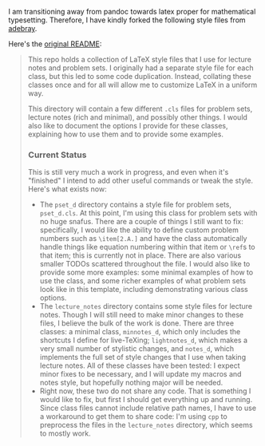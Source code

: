 I am transitioning away from pandoc towards latex proper for mathematical typesetting. Therefore, I have kindly forked the following style files from [adebray](https://web.ma.utexas.edu/users/a.debray/).

Here's the [original README](https://github.com/adebray/latex_style_files):

> This repo holds a collection of LaTeX style files that I use for lecture notes and problem sets. I originally had
> a separate style file for each class, but this led to some code duplication. Instead, collating these classes once
> and for all will allow me to customize LaTeX in a uniform way.
> 
> This directory will contain a few different `.cls` files for problem sets, lecture notes (rich and minimal), and
> possibly other things. I would also like to document the options I provide for these classes, explaining how to use
> them and to provide some examples.
> 
> ### Current Status
> 
> This is still very much a work in progress, and even when it's "finished" I intend to add other useful commands or
> tweak the style. Here's what exists now:
> 
> - The `pset_d` directory contains a style file for problem sets, `pset_d.cls`.  At this point, I'm using this class
>   for problem sets with no huge snafus.  There are a couple of things I still want to fix: specifically, I would
>   like the ability to define custom problem numbers such as `\item[2.A.]` and have the class automatically handle
>   things like equation numbering within that item or `\ref`s to that item; this is currently not in place. There
>   are also various smaller TODOs scattered throughout the file. I would also like to provide some more examples:
>   some minimal examples of how to use the class, and some richer examples of what problem sets look like in this
>   template, including demonstrating various class options.
> - The `lecture_notes` directory contains some style files for lecture notes. Though I will still need to make
>   minor changes to these files, I believe the bulk of the work is done. There are three classes: a minimal class,
>   `minnotes_d`, which only includes the shortcuts I define for live-TeXing; `lightnotes_d`, which makes a very
>   small number of stylistic changes, and `notes_d`, which implements the full set of style changes that I use
>   when taking lecture notes. All of these classes have been tested: I expect minor fixes to be necessary, and I
>   will update my macros and notes style, but hopefully nothing major will be needed.
> - Right now, these two do not share any code. That is something I would like to fix, but first I should get
>   everything up and running. Since class files cannot include relative path names, I have to use a workaround
>   to get them to share code: I'm using `cpp` to preprocess the files in the `lecture_notes` directory, which
>   seems to mostly work.
